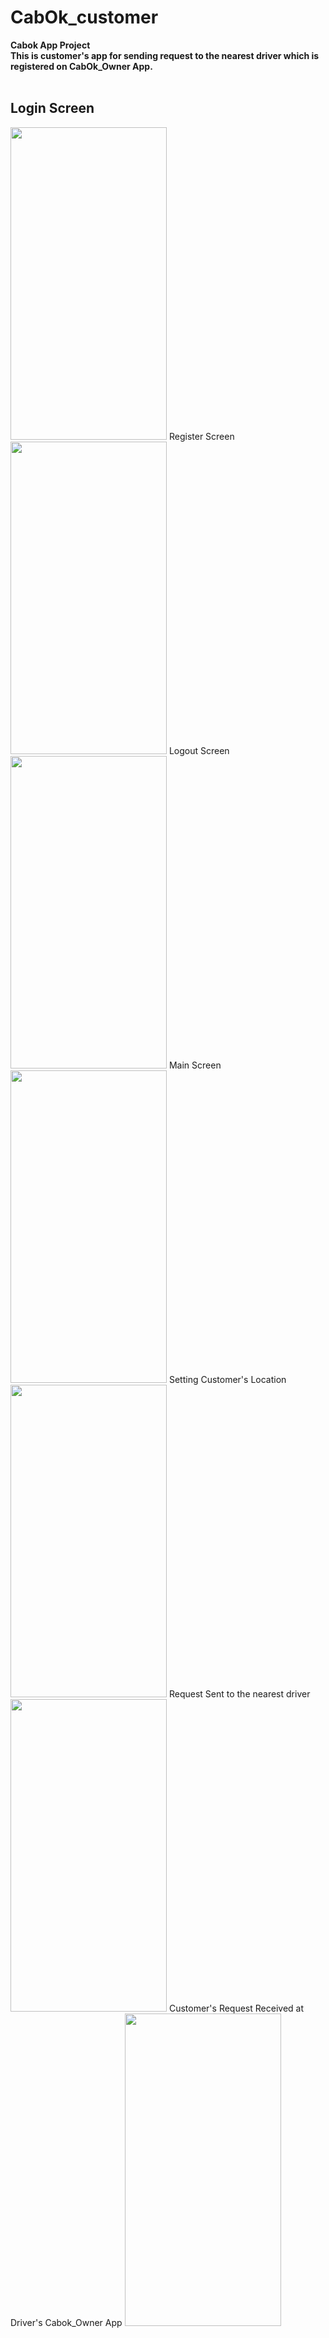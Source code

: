# CabOk_customer
**Cabok App Project**</br>
**This is customer's app for sending request to the nearest driver which is registered on CabOk_Owner App.** </br>
</br>
## Login Screen
<img src="https://user-images.githubusercontent.com/84381731/187258603-34699dd1-73f6-4e7f-a8db-bac452a1f369.jpg" width="250" height="500">
Register Screen
<img src="https://user-images.githubusercontent.com/84381731/187260274-8cc78ac1-638b-4ab6-bcc2-0ff696d2f9f5.jpg" width="250" height="500">
Logout Screen
<img src="https://user-images.githubusercontent.com/84381731/187261943-91c2977a-cfe4-4050-8c8c-1f9dc796c43f.jpg" width="250" height="500">
Main Screen
<img src="https://user-images.githubusercontent.com/84381731/187262068-a2bcbb58-d6a9-4689-8e7f-c3c259b83b17.jpg" width="250" height="500">
Setting Customer's Location
<img src="https://user-images.githubusercontent.com/84381731/187262188-017ada13-a2db-404a-85d1-ec34e658ad5b.jpg" width="250" height="500">
Request Sent to the nearest driver
<img src="https://user-images.githubusercontent.com/84381731/187262359-d1a70744-35e9-46f2-9531-93dd32c3dfc2.jpg" width="250" height="500">
Customer's Request Received at Driver's Cabok_Owner App
<img src="https://user-images.githubusercontent.com/84381731/187267717-db0ed7e2-9157-49ab-9d9a-611afaa56d9c.jpg" width="250" height="500">
